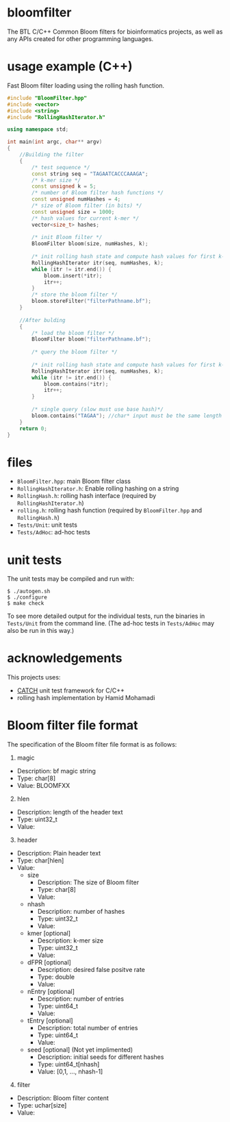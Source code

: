 # bloomfilter

The BTL C/C++ Common Bloom filters for bioinformatics projects, as well as any APIs created for other programming languages.

# usage example (C++)

Fast Bloom filter loading using the rolling hash function.

```C++
#include "BloomFilter.hpp"
#include <vector>
#include <string>
#include "RollingHashIterator.h"

using namespace std;

int main(int argc, char** argv)
{
	//Building the filter
	{
		/* test sequence */
		const string seq = "TAGAATCACCCAAAGA";
		/* k-mer size */
		const unsigned k = 5;
		/* number of Bloom filter hash functions */
		const unsigned numHashes = 4;
		/* size of Bloom filter (in bits) */
		const unsigned size = 1000;
		/* hash values for current k-mer */
		vector<size_t> hashes;
	
		/* init Bloom filter */
		BloomFilter bloom(size, numHashes, k);
	
		/* init rolling hash state and compute hash values for first k-mer */
		RollingHashIterator itr(seq, numHashes, k);
		while (itr != itr.end()) {
			bloom.insert(*itr);
			itr++;
		}
		/* store the bloom filter */
		bloom.storeFilter("filterPathname.bf");
	}
	
	//After bulding
	{
		/* load the bloom filter */
		BloomFilter bloom("filterPathname.bf");
		
		/* query the bloom filter */
		
		/* init rolling hash state and compute hash values for first k-mer */
		RollingHashIterator itr(seq, numHashes, k);
		while (itr != itr.end()) {
			bloom.contains(*itr);
			itr++;
		}
		
		/* single query (slow must use base hash)*/
		bloom.contains("TAGAA"); //char* input must be the same length of k-mer
	}
	return 0;
}
```

# files

* `BloomFilter.hpp`: main Bloom filter class
* `RollingHashIterator.h`: Enable rolling hashing on a string 
* `RollingHash.h`: rolling hash interface (required by `RollingHashIterator.h`)
* `rolling.h`: rolling hash function (required by `BloomFilter.hpp` and `RollingHash.h`)
* `Tests/Unit`: unit tests
* `Tests/AdHoc`: ad-hoc tests

# unit tests

The unit tests may be compiled and run with:

	$ ./autogen.sh
	$ ./configure
	$ make check

To see more detailed output for the individual tests, run the binaries in `Tests/Unit` from the command line. (The ad-hoc tests in `Tests/AdHoc` may also be run in this way.)

# acknowledgements

This projects uses:
* [CATCH](https://github.com/philsquared/Catch) unit test framework for C/C++
* rolling hash implementation by Hamid Mohamadi

# Bloom filter file format

The specification of the Bloom filter file format is as follows:

1. magic
  * Description: bf magic string
  * Type: char[8]
  * Value: BLOOMFXX
2. hlen
  * Description: length of the header text
  * Type: uint32_t
  * Value:
3. header
  * Description: Plain header text
  * Type: char[hlen]
  * Value:
    * size
      * Description: The size of Bloom filter
      * Type: char[8]
      * Value:
    * nhash
      * Description: number of hashes
      * Type: uint32_t
      * Value:
    * kmer [optional]
      * Description: k-mer size
      * Type: uint32_t
      * Value:
    * dFPR [optional]
      * Description: desired false positve rate
      * Type: double
      * Value:
    * nEntry [optional]
      * Description: number of entries
      * Type: uint64_t
      * Value:
    * tEntry [optional]
      * Description: total number of entries
      * Type: uint64_t
      * Value:
    * seed [optional] \(Not yet implimented\)
      * Description: initial seeds for different hashes
      * Type: uint64_t[nhash]
      * Value: [0,1, ..., nhash-1]

4. filter
  * Description: Bloom filter content
  * Type: uchar[size]
  * Value:
